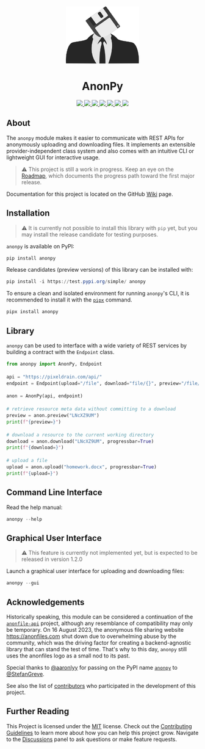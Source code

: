 <div align="center">
  <a href="https://github.com/advanced-systems/anonpy" title="Project Logo">
    <img height="150" style="margin-top:15px" src="https://raw.githubusercontent.com/advanced-systems/anonpy/master/logo.svg">
  </a>
  <h1>AnonPy</h1>
  <div>
    <a href="https://github.com/Advanced-Systems/anonpy/actions/workflows/python-build-test.yml" target="_blank" title="Python Build Test">
        <img src="https://github.com/Advanced-Systems/anonpy/actions/workflows/python-build-test.yml/badge.svg">
    </a>
    <a href="https://github.com/Advanced-Systems/anonpy/actions/workflows/codeql.yml" target="_blank" title="Code QL">
        <img src="https://github.com/Advanced-Systems/anonpy/actions/workflows/codeql.yml/badge.svg">
    </a>
    <a href="https://codecov.io/gh/Advanced-Systems/anonpy" target="_blank" title="Code Coverage">
        <img src="https://codecov.io/gh/Advanced-Systems/anonpy/graph/badge.svg?token=64NLA38DP4">
    </a>
    <a href="https://pypistats.org/packages/anonpy" target="_blank" title="Downloads per Month">
        <img src="https://img.shields.io/pypi/dm/anonpy?label=Downloads">
    </a>
    <a href="https://www.python.org/downloads/release/python-3120/" target="_blank" title="Supported Python Version">
        <img src="https://img.shields.io/pypi/pyversions/anonpy?label=Python">
    </a>
    <a href="https://github.com/Advanced-Systems/anonpy" target="_blank" title="Release Version">
        <img src="https://img.shields.io/pypi/v/anonpy?color=blue&label=Release">
    </a>
    <a href="https://github.com/Advanced-Systems/anonpy/blob/master/LICENSE" target="_blank" title="License">
        <img src="https://img.shields.io/badge/License-MIT-blue.svg">
    </a>
  </div>
</div>

## About

The `anonpy` module makes it easier to communicate with REST APIs for anonymously
uploading and downloading files. It implements an extensible provider-independent
class system and also comes with an intuitive CLI or lightweight GUI for interactive
usage.

> ⚠ This project is still a work in progress. Keep an eye on the
> [Roadmap](https://github.com/Advanced-Systems/anonpy/milestone/1),
> which documents the progress path toward the first major release.

Documentation for this project is located on the GitHub
[Wiki](https://github.com/Advanced-Systems/anonpy/wiki)
page.

## Installation

> ⚠ It is currently not possible to install this library with `pip` yet, but
> you may install the release candidate for testing purposes.

`anonpy` is available on PyPI:

```powershell
pip install anonpy
```

Release candidates (preview versions) of this library can be installed with:

```powershell
pip install -i https://test.pypi.org/simple/ anonpy
```

To ensure a clean and isolated environment for running `anonpy`'s CLI, it is
recommended to install it with the [`pipx`](https://pypa.github.io/pipx/) command.

```powershell
pipx install anonpy
```

## Library

`anonpy` can be used to interface with a wide variety of REST services by
building a contract with the `Endpoint` class.

```python
from anonpy import AnonPy, Endpoint

api = "https://pixeldrain.com/api/"
endpoint = Endpoint(upload="/file", download="file/{}", preview="/file/{}/info")

anon = AnonPy(api, endpoint)

# retrieve resource meta data without committing to a download
preview = anon.preview("LNcXZ9UM")
print(f"{preview=}")

# download a resource to the current working directory
download = anon.download("LNcXZ9UM", progressbar=True)
print(f"{download=}")

# upload a file
upload = anon.upload("homework.docx", progressbar=True)
print(f"{upload=}")
```

## Command Line Interface

Read the help manual:

```powershell
anonpy --help
```

## Graphical User Interface

> ⚠ This feature is currently not implemented yet, but is expected to be released
> in version 1.2.0

Launch a graphical user interface for uploading and downloading files:

```powershell
anonpy --gui
```

## Acknowledgements

Historically speaking, this module can be considered a continuation of the
[`anonfile-api`](https://github.com/nstrydom2/anonfile-api/) project, although
any resemblance of compatibility may only be temporary. On 16 August 2023, the
anonymous file sharing website <https://anonfiles.com> shut down due to overwhelming
abuse by the community, which was the driving factor for creating a backend-agnostic
library that can stand the test of time. That's why to this day, `anonpy` still
uses the anonfiles logo as a small nod to its past.

Special thanks to [@aaronlyy](https://github.com/aaronlyy) for passing on the
PyPI name [`anonpy`](https://pypi.org/project/anonpy/) to [@StefanGreve](https://github.com/aaronlyy).

See also the list of
[contributors](https://github.com/Advanced-Systems/anonpy/contributors)
who participated in the development of this project.

## Further Reading

This Project is licensed under the
[MIT](https://github.com/Advanced-Systems/anonpy/blob/master/LICENSE)
license.
Check out the
[Contributing Guidelines](https://github.com/Advanced-Systems/anonpy/blob/master/CONTRIBUTING.md)
to learn more about how you can help this project grow.
Navigate to the
[Discussions](https://github.com/Advanced-Systems/anonpy/discussions)
panel to ask questions or make feature requests.
